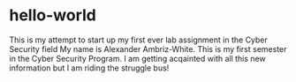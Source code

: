 # hello-world
This is my attempt to start up my first ever lab assignment in the Cyber Security field
My name is Alexander Ambriz-White. This is my first semester in the Cyber Security Program. I am getting acqainted with all this new information but I am riding the struggle bus!
